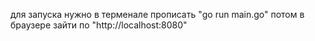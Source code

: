 для запуска нужно в терменале прописать "go run main.go"
потом в браузере зайти по "http://localhost:8080"